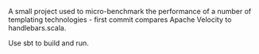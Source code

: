 A small project used to micro-benchmark the performance of a number of templating technologies - first commit compares Apache Velocity to handlebars.scala. 

Use sbt to build and run. 
